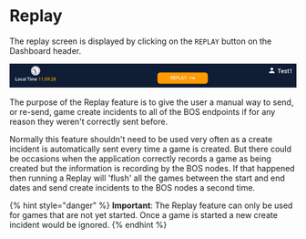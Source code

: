 # Replay

The replay screen is displayed by clicking on the `REPLAY` button on the Dashboard header.

![](../../../.gitbook/assets/screen-shot-2020-03-06-at-11.09.22-am.png)

The purpose of the Replay feature is to give the user a manual way to send, or re-send, game create incidents to all of the BOS endpoints if for any reason they weren't correctly sent before.

Normally this feature shouldn't need to be used very often as a create incident is automatically sent every time a game is created. But there could be occasions when the application correctly records a game as being created but the information is recording by the BOS nodes. If that happened then running a Replay will 'flush' all the games between the start and end dates and send create incidents to the BOS nodes a second time.

{% hint style="danger" %}
**Important**: The Replay feature can only be used for games that are not yet started. Once a game is started a new create incident would be ignored.
{% endhint %}





